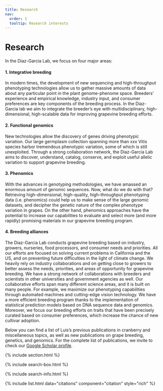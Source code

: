 ```yaml
---
title: Research
nav:
  order: 1
  tooltip: Research interests
---
```


# <i class="fas fa-microscope"></i>Research

In the Diaz-Garcia Lab, we focus on four major areas:

#### 1. Integrative breeding ####

In modern times, the development of new sequencing and high-throughput phenotyping technologies allow us to gather massive amounts of data about any particular point in the plant genome-phenome space. Breeders’ experience and empirical knowledge, industry input, and consumer preferences are key components of the breeding process. In the Diaz-Garcia lab we aim to integrate the breeder’s eye with multidisciplinary, high-dimensional, high-scalable data for improving grapevine breeding efforts. 

#### 2. Functional genomics #####

New technologies allow the discovery of genes driving phenotypic variation. Our large germplasm collection spanning more than xxx Vitis species harbor tremendous phenotypic variation, some of which is still unexploited. Through a strong collaboration network, the Diaz-Garcia Lab aims to discover, understand, catalog, conserve, and exploit useful allelic variation to support grapevine breeding.  

#### 3. Phenomics ####

With the advances in genotyping methodologies, we have amassed an enormous amount of genomic sequences. Now, what do we do with that? Retrieving high-dimensional, high-quality, high-throughput phenotyping data (i.e. phenomics) could help us to make sense of the large genomic datasets, and decipher the genetic nature of the complex phenotype variation in grapes. On the other hand, phenomics approaches have the potential to increase our capabilities to evaluate and select more (and more rapidly) promising materials in our grapevine breeding program.

#### 4. Breeding alliances ####

The Diaz-Garcia Lab conducts grapevine breeding based on industry, growers, nurseries, food processors, and consumer needs and priorities. All our efforts are focused on solving current problems in California and the US, and on preventing future difficulties in the light of climate change. We heavily rely on industry collaborations and on getting close to growers to better assess the needs, priorities, and areas of opportunity for grapevine breeding. We have a strong network of collaborations with breeders and scientists in other universities and government agencies as well. Our collaborative efforts span many different science areas, and it is built on many people. For example, we maximize our phenotyping capabilities through automated machines and cutting-edge vision technology. We have a more efficient breeding program thanks to the implementation of statistical prediction models based on DNA sequence data and genomics. Moreover, we focus our breeding efforts on traits that have been precisely curated based on consumer preferences, which increase the chance of new cultivar adoption.  

Below you can find a list of Luis’s previous publications in cranberry and miscellaneous topics, as well as new publications on grape breeding, genetics, and genomics. For the complete list of publications, we invite to check our [Google Scholar profile](https://scholar.google.com/citations?user=VhD8boAAAAAJ&hl=en).

{% include section.html %}

{% include search-box.html %}

{% include search-info.html %}

{% include list.html data="citations" component="citation" style="rich" %}
